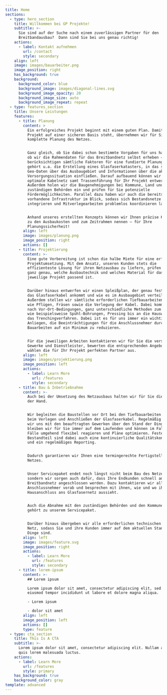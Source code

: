 ```yaml
---
title: Home
sections:
  - type: hero_section
    title: Willkommen bei GP Projekte!
    subtitle: >-
      Sie sind auf der Suche nach einem zuverlässigen Partner für den
      Breitbandausbau?  Dann sind Sie bei uns genau richtig!
    actions:
      - label: Kontakt aufnehmen
        url: /contact
        style: secondary
    align: left
    image: images/bauarbeiter.png
    image_position: right
    has_background: true
    background:
      background_color: blue
      background_image: images/diagonal-lines.svg
      background_image_opacity: 20
      background_image_size: auto
      background_image_repeat: repeat
  - type: features_section
    title: Unsere Leistungen
    features:
      - title: Planung
        content: >
          Ein erfolgreiches Projekt beginnt mit einem guten Plan. Damit Ihr
          Projekt auf einer sicheren Basis steht, übernehmen wir für Sie die
          komplette Planung des Netzes. 


          Ganz gleich, ob Sie dabei schon bestimmte Vorgaben für uns haben, oder
          ob wir die Rahmendaten für das Breitbandnetz selbst erheben – wir
          berücksichtigen sämtliche Faktoren für eine fundierte Planung. Dazu
          gehört u.a. die Erstellung eines Glasfaserkatasters, in das sämtliche
          Geo-Daten über das Ausbaugebiet und Informationen über die aktuelle
          Versorgungssituation einfließen. Darauf aufbauend können wir das
          optimale Kabelnetz samt Trassenführung für Ihr Projekt entwerfen.
          Außerdem holen wir die Baugenehmigungen bei Kommune, Land und den
          zuständigen Behörden ein und prüfen für Sie potenzielle
          Fördermöglichkeiten. Parallel dazu haben wir auch die bereits
          vorhandene Infrastruktur im Blick, sodass sich Bestandsnetze
          integrieren und Mitverlegearbeiten problemlos koordinieren lassen. 


          Anhand unseres erstellten Konzepts können wir Ihnen präzise Kennzahlen
          zu den Ausbaukosten und zum Zeitrahmen nennen – für Ihre
          Planungssicherheit!
        align: left
        image: images/planung.png
        image_position: right
        actions: []
      - title: Projektierung
        content: >-
          Eine gute Vorbereitung ist schon die halbe Miete für eine erfolgreiche
          Projektumsetzung. Mit dem Ansatz, unseren Kunden stets die
          effizienteste Lösung für ihren Netzausbau zu liefern, prüfen wir vorab
          ganz genau, welche Ausbautechnik und welches Material für das
          jeweilige Projekt passend ist. 


          Darüber hinaus entwerfen wir einen Spleißplan, der genau festlegt, wo
          das Glasfaserkabel ankommt und wie es im Ausbaugebiet verteilt wird.
          Außerdem stellen wir sämtliche erforderlichen Tiefbauarbeiten zusammen
          wie Pflügen, Fräsen sowie die Verlegung der Kabel. Dabei kommen, je
          nach Vor-Ort-Bedingungen, ganz unterschiedliche Methoden zum Einsatz,
          wie beispielsweise Spühl-Bohrungen, Pressing bis an die Hauswand oder
          das Trenchingverfahren. Dabei ist es für uns immer ein wichtiges
          Anliegen, die Beeinträchtigungen für die Anschlussnehmer durch die
          Bauarbeiten auf ein Minimum zu reduzieren. 


          Für die jeweiligen Arbeiten kontaktieren wir für Sie die verschiedenen
          Gewerke und Dienstleister, bewerten die entsprechenden Angebote und
          wählen die für Ihr Projekt perfekten Partner aus. 
        align: left
        image: images/projektierung.png
        image_position: left
        actions:
          - label: Learn More
            url: /features
            style: secondary
      - title: Bau & Inbetriebnahme
        content: >-
          Auch bei der Umsetzung des Netzausbaus halten wir für Sie die Zügel in
          der Hand. 


          Wir begleiten die Baustellen vor Ort bei den Tiefbauarbeiten sowie
          beim Verlegen und Anschließen der Glasfaserkabel. Regelmäßig stimmen
          wir uns mit den beauftragten Gewerken über den Stand der Dinge ab. So
          bleiben wir für Sie immer auf dem Laufenden und können im Fall der
          Fälle umgehend flexibel reagieren und Pläne optimieren. Fester
          Bestandteil sind dabei auch eine kontinuierliche Qualitätskontrolle
          und ein regelmäßiges Reporting. 


          Dadurch garantieren wir Ihnen eine termingerechte Fertigstellung des
          Netzes. 


          Unser Servicepaket endet noch längst nicht beim Bau des Netzes,
          sondern wir sorgen auch dafür, dass Ihre Endkunden schnell ans fertige
          Breitbandnetz angeschlossen werden. Dazu kontaktieren wir alle
          Anschlussnehmer vorab und besprechen mit ihnen, wie und wo ihr
          Hausanschluss ans Glasfasernetz aussieht. 


          Auch die Abnahme mit den zuständigen Behörden und den Kommunen selbst
          gehört zu unserem Servicepaket. 


          Darüber hinaus übergeben wir alle erforderlichen technischen Daten zum
          Netz, sodass Sie und ihre Kunden immer auf dem aktuellen Stand der
          Dinge sind.  
        align: left
        image: images/feature.svg
        image_position: right
        actions:
          - label: Learn More
            url: /features
            style: secondary
      - title: lorem-ipsum
        content: >-
          ## Lorem ipsum

          Lorem ipsum dolor sit amet, consectetur adipiscing elit, sed do
          eiusmod tempor incididunt ut labore et dolore magna aliqua.

          - Lorem ipsum

          - dolor sit amet
        align: left
        image_position: left
        actions: []
        type: feature
  - type: cta_section
    title: This Is A CTA
    subtitle: >-
      Lorem ipsum dolor sit amet, consectetur adipiscing elit. Nullam a metus
      quis lorem malesuada luctus.
    actions:
      - label: Learn More
        url: /features
        style: primary
    has_background: true
    background_color: gray
template: advanced
---
```


